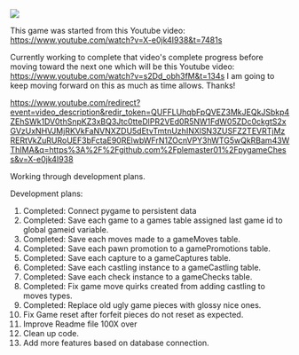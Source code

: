 <img src="https://www.jonathonireland.com/resume/data/files/Screenshot 2024-01-16 at 1.48.37 AM.png">

This game was started from this Youtube video: https://www.youtube.com/watch?v=X-e0jk4I938&t=7481s

Currently working to complete that video's complete progress before moving toward the next one which will be this Youtube video: 
https://www.youtube.com/watch?v=s2Dd_obh3fM&t=134s
I am going to keep moving forward on this as much as time allows. 
Thanks!

https://www.youtube.com/redirect?event=video_description&redir_token=QUFFLUhqbFpQVEZ3MkJEQkJSbkp4ZEhSWk1DV0thSnpKZ3xBQ3Jtc0tteDlPR2VEd0R5NW1FdW05ZDc0ckgtS2xGVzUxNHVJMjRKVkFaNVNXZDU5dEtvTmtnUzhINXlSN3ZUSFZ2TEVRTjMzRERtVkZuRURoUEF3bFctaE90RElwbWFrN1ZOcnVPY3hWTG5wQkRBam43WThIMA&q=https%3A%2F%2Fgithub.com%2Fplemaster01%2FpygameChess&v=X-e0jk4I938


Working through development plans.

Development plans:
1. Completed: Connect pygame to persistent data  
2. Completed: Save each game to a games table assigned last game id to global gameid variable.
3. Completed: Save each moves made to a gameMoves table.
4. Completed: Save each pawn promotion to a gamePromotions table. 
5. Completed: Save each capture to a gameCaptures table.
6. Completed: Save each castling instance to a gameCastling table.
7. Completed: Save each check instance to a gameChecks table.
8. Completed: Fix game move quirks created from adding castling to moves types.
9. Completed: Replace old ugly game pieces with glossy nice ones.
10. Fix Game reset after forfeit pieces do not reset as expected.
11. Improve Readme file 100X over
12. Clean up code.
13. Add more features based on database connection.


